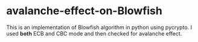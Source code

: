 # avalanche-effect-on-Blowfish

This is an implementation of Blowfish algorithm in python using pycrypto.
I used **both** ECB and CBC mode and then checked for avalanche effect.
